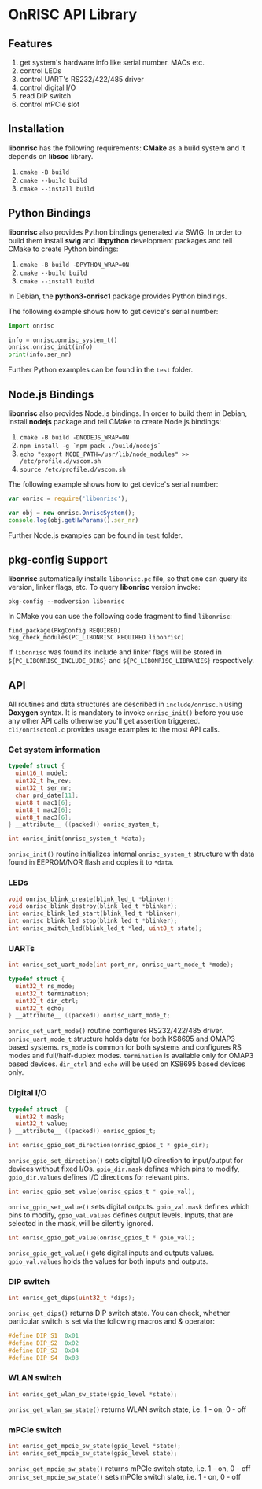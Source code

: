 OnRISC API Library
==================

Features
--------

1. get system's hardware info like serial number. MACs etc.
2. control LEDs
3. control UART's RS232/422/485 driver
4. control digital I/O
5. read DIP switch
6. control mPCIe slot

Installation
------------

**libonrisc** has the following requirements: **CMake** as a build system
and it depends on **libsoc** library.

1. `cmake -B build`
2. `cmake --build build`
3. `cmake --install build`

Python Bindings
---------------

**libonrisc** also provides Python bindings generated via SWIG. In order to
build them install **swig** and **libpython** development packages and tell
CMake to create Python bindings:

1. `cmake -B build -DPYTHON_WRAP=ON`
2. `cmake --build build`
3. `cmake --install build`

In Debian, the **python3-onrisc1** package provides Python bindings.

The following example shows how to get device's serial number:

```python
import onrisc

info = onrisc.onrisc_system_t()
onrisc.onrisc_init(info)
print(info.ser_nr)
```

Further Python examples can be found in the `test` folder.

Node.js Bindings
----------------

**libonrisc** also provides Node.js bindings. In order to build them in Debian,
install **nodejs** package and tell CMake to create Node.js bindings:

1. `cmake -B build -DNODEJS_WRAP=ON`
2. ``npm install -g `npm pack ./build/nodejs` ``
3. `echo "export NODE_PATH=/usr/lib/node_modules" >> /etc/profile.d/vscom.sh`
4. `source /etc/profile.d/vscom.sh`

The following example shows how to get device's serial number:

```javascript
var onrisc = require('libonrisc');

var obj = new onrisc.OnriscSystem();
console.log(obj.getHwParams().ser_nr)
```

Further Node.js examples can be found in `test` folder.

pkg-config Support
------------------

**libonrisc** automatically installs `libonrisc.pc` file, so that one can query
its version, linker flags, etc. To query **libonrisc** version invoke:

    pkg-config --modversion libonrisc

In CMake you can use the following code fragment to find `libonrisc`:

    find_package(PkgConfig REQUIRED)
    pkg_check_modules(PC_LIBONRISC REQUIRED libonrisc)

If `libonrisc` was found its include and linker flags will be stored in
`${PC_LIBONRISC_INCLUDE_DIRS}` and `${PC_LIBONRISC_LIBRARIES}` respectively.

API
---

All routines and data structures are described in `include/onrisc.h` using **Doxygen** syntax. It is mandatory to invoke `onrisc_init()` before you use any other API calls otherwise you'll get assertion triggered. `cli/onrisctool.c` provides usage examples to the most API calls.

### Get system information

```C
typedef struct {
  uint16_t model;
  uint32_t hw_rev;
  uint32_t ser_nr;
  char prd_date[11];
  uint8_t mac1[6];
  uint8_t mac2[6];
  uint8_t mac3[6];
} __attribute__ ((packed)) onrisc_system_t;

int onrisc_init(onrisc_system_t *data);
```

`onrisc_init()` routine initializes internal `onrisc_system_t` structure with data found in EEPROM/NOR flash and copies it to `*data`.

### LEDs

```C
void onrisc_blink_create(blink_led_t *blinker);
void onrisc_blink_destroy(blink_led_t *blinker);
int onrisc_blink_led_start(blink_led_t *blinker);
int onrisc_blink_led_stop(blink_led_t *blinker);
int onrisc_switch_led(blink_led_t *led, uint8_t state);
```

### UARTs

```C
int onrisc_set_uart_mode(int port_nr, onrisc_uart_mode_t *mode);

typedef struct {
  uint32_t rs_mode;
  uint32_t termination;
  uint32_t dir_ctrl;
  uint32_t echo;
} __attribute__ ((packed)) onrisc_uart_mode_t;
```

`onrisc_set_uart_mode()` routine configures RS232/422/485 driver. `onrisc_uart_mode_t` structure holds data for both KS8695 and OMAP3 based systems. `rs_mode` is common for both systems and configures RS modes and full/half-duplex modes. `termination` is available only for OMAP3 based devices. `dir_ctrl` and `echo` will be used on KS8695 based devices only.

### Digital I/O

```C
typedef struct  {
  uint32_t mask;
  uint32_t value;
} __attribute__ ((packed)) onrisc_gpios_t;

int onrisc_gpio_set_direction(onrisc_gpios_t * gpio_dir);
```

`onrisc_gpio_set_direction()` sets digital I/O direction to input/output for devices without fixed I/Os. `gpio_dir.mask` defines which pins to modify, `gpio_dir.values` defines I/O directions for relevant pins.

```C
int onrisc_gpio_set_value(onrisc_gpios_t * gpio_val);
```

`onrisc_gpio_set_value()` sets digital outputs. `gpio_val.mask` defines which pins to modify, `gpio_val.values` defines output levels. Inputs, that are selected in the mask, will be silently ignored.

```C
int onrisc_gpio_get_value(onrisc_gpios_t * gpio_val);
```

`onrisc_gpio_get_value()` gets digital inputs and outputs values. `gpio_val.values` holds the values for both inputs and outputs.

### DIP switch

```C
int onrisc_get_dips(uint32_t *dips);
```

`onrisc_get_dips()` returns DIP switch state. You can check, whether
particular switch is set via the following macros and *&* operator:

```C
#define DIP_S1	0x01
#define DIP_S2	0x02
#define DIP_S3	0x04
#define DIP_S4	0x08
```

### WLAN switch

```C
int onrisc_get_wlan_sw_state(gpio_level *state);
```

`onrisc_get_wlan_sw_state()` returns WLAN switch state, i.e. 1 - on, 0 - off

### mPCIe switch

```C
int onrisc_get_mpcie_sw_state(gpio_level *state);
int onrisc_set_mpcie_sw_state(gpio_level state);
```

`onrisc_get_mpcie_sw_state()` returns mPCIe switch state, i.e. 1 - on, 0 - off
`onrisc_set_mpcie_sw_state()` sets mPCIe switch state, i.e. 1 - on, 0 - off
